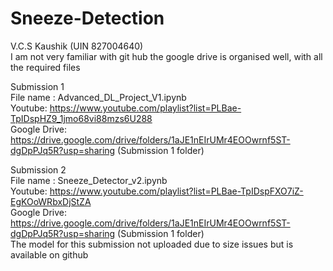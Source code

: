 # Sneeze-Detection  
V.C.S Kaushik (UIN 827004640)  
I am not very familiar with git hub the google drive is organised well, with all the required files  
  
Submission 1  
File name : Advanced_DL_Project_V1.ipynb  
Youtube: https://www.youtube.com/playlist?list=PLBae-TpIDspHZ9_1jmo68vi88mzs6U288  
Google Drive: https://drive.google.com/drive/folders/1aJE1nEIrUMr4EOOwrnf5ST-dgDpPJq5R?usp=sharing (Submission 1 folder)  
  
Submission 2  
File name : Sneeze_Detector_v2.ipynb  
Youtube: https://www.youtube.com/playlist?list=PLBae-TpIDspFXO7iZ-EgKOoWRbxDjStZA  
Google Drive: https://drive.google.com/drive/folders/1aJE1nEIrUMr4EOOwrnf5ST-dgDpPJq5R?usp=sharing (Submission 1 folder)  
The model for this submission not uploaded due to size issues but is available on github  
